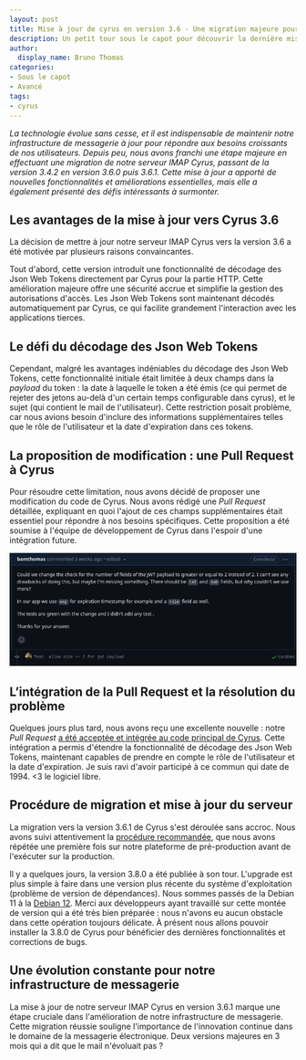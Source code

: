```yaml
---
layout: post
title: Mise à jour de cyrus en version 3.6 - Une migration majeure pour notre serveur IMAP
description: Un petit tour sous le capot pour découvrir la dernière mise à jour de Cyrus en version 3.6 
author:
  display_name: Bruno Thomas
categories:
- Sous le capot
- Avancé
tags:
- cyrus
---
```


*La technologie évolue sans cesse, et il est indispensable de maintenir notre infrastructure de messagerie à jour pour répondre aux besoins croissants de nos utilisateurs. Depuis peu, nous avons franchi une étape majeure en effectuant une migration de notre serveur IMAP Cyrus, passant de la version 3.4.2 en version 3.6.0 puis 3.6.1. Cette mise à jour a apporté de nouvelles fonctionnalités et améliorations essentielles, mais elle a également présenté des défis intéressants à surmonter.*

## Les avantages de la mise à jour vers Cyrus 3.6

La décision de mettre à jour notre serveur IMAP Cyrus vers la version 3.6 a été motivée par plusieurs raisons convaincantes. 

Tout d'abord, cette version introduit une fonctionnalité de décodage des Json Web Tokens directement par Cyrus pour la partie HTTP. Cette amélioration majeure offre une sécurité accrue et simplifie la gestion des autorisations d'accès. Les Json Web Tokens sont maintenant décodés automatiquement par Cyrus, ce qui facilite grandement l'interaction avec les applications tierces.

## Le défi du décodage des Json Web Tokens

Cependant, malgré les avantages indéniables du décodage des Json Web Tokens, cette fonctionnalité initiale était limitée à deux champs dans la *payload* du token : la date à laquelle le token a été émis (ce qui permet de rejeter des jetons au-delà d'un certain temps configurable dans cyrus), et le sujet (qui contient le mail de l'utilisateur). Cette restriction posait problème, car nous avions besoin d'inclure des informations supplémentaires telles que le rôle de l'utilisateur et la date d'expiration dans ces tokens. 

## La proposition de modification : une Pull Request à Cyrus

Pour résoudre cette limitation, nous avons décidé de proposer une modification du code de Cyrus. Nous avons rédigé une *Pull Request* détaillée, expliquant en quoi l'ajout de ces champs supplémentaires était essentiel pour répondre à nos besoins spécifiques. Cette proposition a été soumise à l'équipe de développement de Cyrus dans l'espoir d'une intégration future.

[![pull request](images/migration_cyrus/pull_request.png)](https://github.com/cyrusimap/cyrus-imapd/pull/4515)

## L’intégration de la Pull Request et la résolution du problème

Quelques jours plus tard, nous avons reçu une excellente nouvelle : notre *Pull Request* [a été acceptée et intégrée au code principal de Cyrus](https://github.com/cyrusimap/cyrus-imapd/pull/4526). Cette intégration a permis d'étendre la fonctionnalité de décodage des Json Web Tokens, maintenant capables de prendre en compte le rôle de l'utilisateur et la date d'expiration. Je suis ravi d'avoir participé à ce commun qui date de 1994. <3 le logiciel libre.

## Procédure de migration et mise à jour du serveur

La migration vers la version 3.6.1 de Cyrus s'est déroulée sans accroc. Nous avons suivi attentivement la [procédure recommandée](https://www.cyrusimap.org/imap/download/upgrade.html?highlight=migration), que nous avons répétée une première fois sur notre plateforme de pré-production avant de l'exécuter sur la production.

Il y a quelques jours, la version 3.8.0 a été publiée à son tour. L'upgrade est plus simple à faire dans une version plus récente du système d'exploitation (problème de version de dépendances). Nous sommes passés de la Debian 11 à la [Debian 12](https://www.debian.org/News/2023/20230610). Merci aux développeurs ayant travaillé sur cette montée de version qui a été très bien préparée : nous n'avons eu aucun obstacle dans cette opération toujours délicate. À présent nous allons pouvoir installer la 3.8.0 de Cyrus pour bénéficier des dernières fonctionnalités et corrections de bugs.

## Une évolution constante pour notre infrastructure de messagerie

La mise à jour de notre serveur IMAP Cyrus en version 3.6.1 marque une étape cruciale dans l'amélioration de notre infrastructure de messagerie. Cette migration réussie souligne l'importance de l'innovation continue dans le domaine de la messagerie électronique. Deux versions majeures en 3 mois qui a dit que le mail n'évoluait pas ?
